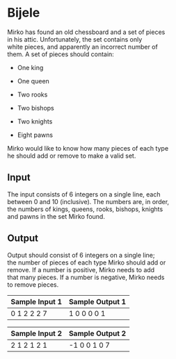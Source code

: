 # Bijele

Mirko has found an old chessboard and a set of pieces\
in his attic. Unfortunately, the set contains only\
white pieces, and apparently an incorrect number of\
them. A set of pieces should contain:

- One king

- One queen

- Two rooks

- Two bishops

- Two knights

- Eight pawns

Mirko would like to know how many pieces of each type\
he should add or remove to make a valid set.

## Input

The input consists of 6 integers on a single line, each\
between 0 and 10 (inclusive). The numbers are, in order,\
the numbers of kings, queens, rooks, bishops, knights\
and pawns in the set Mirko found.

## Output

Output should consist of 6 integers on a single line;\
the number of pieces of each type Mirko should add or\
remove. If a number is positive, Mirko needs to add\
that many pieces. If a number is negative, Mirko needs\
to remove pieces.

| Sample Input 1  | Sample Output 1 |
|       ---       |      ---        |
| 0 1 2 2 2 7     | 1 0 0 0 0 1     |

| Sample Input 2	| Sample Output 2 |
|       ---       |      ---        |
| 2 1 2 1 2 1     | -1 0 0 1 0 7    |
